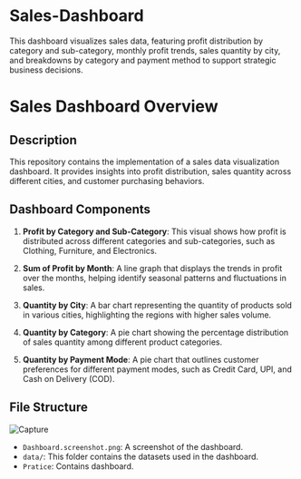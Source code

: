# Sales-Dashboard
This dashboard visualizes sales data, featuring profit distribution by category and sub-category, monthly profit trends, sales quantity by city, and breakdowns by category and payment method to support strategic business decisions.

# Sales Dashboard Overview

## Description

This repository contains the implementation of a sales data visualization dashboard. It provides insights into profit distribution, sales quantity across different cities, and customer purchasing behaviors.

## Dashboard Components

1. **Profit by Category and Sub-Category**: This visual shows how profit is distributed across different categories and sub-categories, such as Clothing, Furniture, and Electronics.

2. **Sum of Profit by Month**: A line graph that displays the trends in profit over the months, helping identify seasonal patterns and fluctuations in sales.

3. **Quantity by City**: A bar chart representing the quantity of products sold in various cities, highlighting the regions with higher sales volume.

4. **Quantity by Category**: A pie chart showing the percentage distribution of sales quantity among different product categories.

5. **Quantity by Payment Mode**: A pie chart that outlines customer preferences for different payment modes, such as Credit Card, UPI, and Cash on Delivery (COD).

## File Structure

![Capture](https://github.com/yadavanshul/Sales-Dashboard/assets/91140602/ccf1e933-8b6e-4f40-8aa6-478e41176000)

- `Dashboard.screenshot.png`: A screenshot of the dashboard.
- `data/`: This folder contains the datasets used in the dashboard.
- `Pratice`: Contains dashboard.

